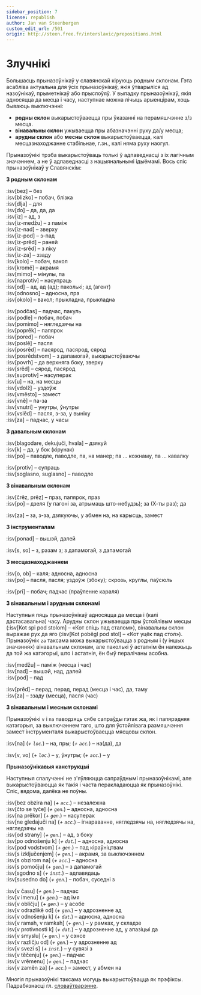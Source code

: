 ```yaml
---
sidebar_position: 7
license: republish
author: Jan van Steenbergen
custom_edit_url: /501
origin: http://steen.free.fr/interslavic/prepositions.html
---
```


# Злучнікі

Большасць прыназоўнікаў у славянскай кіруюць родным склонам. Гэта асабліва актуальна для ўсіх прыназоўнікаў, якія ўтварыліся ад назоўнікаў, прыметнікаў або прыслоўяў. У выпадку прыназоўнікаў, якія адносяцца да месца і часу, наступнае можна лічыць арыенцірам, хоць бываюць выключэнні:

- **родны склон** выкарыстоўваецца пры ўказанні на перамяшчэнне з/з месца.
- **вінавальны склон** ужываецца пры абазначэнні руху да/у месца;
- **арудны склон** або **месны склон** выкарыстоўваецца, калі месцазнаходжанне стабільнае, г.зн., калі няма руху наогул.

Прыназоўнікі трэба выкарыстоўваць толькі ў адпаведнасці з іх лагічным значэннем, а не ў адпаведнасці з нацыянальнымі ідыёмамі. Вось спіс прыназоўнікаў у Славянскім:

**З родным склонам**

:isv[bez] – без\
:isv[blizko] – побач, блізка\
:isv[dlja] – для\
:isv[do] – да, да, да\
:isv[iz] – ад, з\
:isv[iz-medžu] – з паміж\
:isv[iz-nad] – зверху\
:isv[iz-pod] – з-пад\
:isv[iz-prěd] – раней\
:isv[iz-srěd] – з ліку\
:isv[iz-za] – ззаду\
:isv[kolo] – побач, вакол\
:isv[kromě] – акрамя\
:isv[mimo] – мінулы, па\
:isv[naprotiv] – насупраць\
:isv[od] – ад, ад (ад); паколькі; ад (агент)\
:isv[odnosno] – адносна, пра\
:isv[okolo] – вакол; прыкладна, прыкладна

:isv[podčas] – падчас, пакуль\
:isv[podle] – побач, побач\
:isv[pomimo] – нягледзячы на\
:isv[poprěk] – папярок\
:isv[pored] – побач\
:isv[poslě] – пасля\
:isv[posrěd] – пасярод, пасярод, сярод\
:isv[posrědstvom] – з дапамогай, выкарыстоўваючы\
:isv[povrh] – да верхняга боку, зверху\
:isv[srěd] – сярод, пасярод\
:isv[suprotiv] – насуперак\
:isv[u] – на, на месцы\
:isv[vdolž] – уздоўж\
:isv[vměsto] – замест\
:isv[vně] – па-за\
:isv[vnutri] – унутры, ўнутры\
:isv[vslěd] – пасля, з-за, у выніку\
:isv[za] – падчас, у часы

**З давальным склонам**

:isv[blagodare, dekujuči, hvala] – дзякуй\
:isv[k] – да, у бок (кірунак)\
:isv[po] – паводле, паводле, па, на манер; па ... кожнаму, па ... кавалку

:isv[protiv] – супраць\
:isv[soglasno, suglasno] – паводле

**З вінавальным склонам**

:isv[črěz, prěz] – праз, папярок, праз\
:isv[po] – дзеля (у пагоні за, атрымаць што-небудзь); за (Х-ты раз); да

:isv[za] – за, з-за, дзякуючы, у абмен на, на карысць, замест

**З інструменталам**

:isv[ponad] – вышэй, далей

:isv[s, so] – з, разам з; з дапамогай, з дапамогай

**З месцазнаходжаннем**

:isv[o, ob] – каля; адносна, адносна\
:isv[po] – пасля, пасля; уздоўж (збоку); скрозь, круглы, паўсюль

:isv[pri] – побач; падчас (праўленне караля)

**З вінавальным і арудным склонамі**

Наступныя пяць прыназоўнікаў адносяцца да месца і (калі дастасавальна) часу. Арудны склон ужываецца пры ўстойлівым месцы (:isv[Kot spi pod stolom] – «Кот спіць пад сталом»), вінавальны склон выражае рух да яго (:isv[Kot poběgl pod stol] – «Кот уцёк пад стол»).\
Прыназоўнік `za` таксама можа выкарыстоўвацца з родным і (у іншых значэннях) вінавальным склонам, але паколькі ў астатнім ён належыць да той жа катэгорыі, што і астатнія, ён быў пералічаны асобна.

:isv[medžu] – паміж (месца і час)\
:isv[nad] – вышэй, над, далей\
:isv[pod] – пад

:isv[prěd] – перад, перад, перад (месца і час), да, таму\
:isv[za] – ззаду (месца), пасля (час)

**З вінавальным і месным склонамі**

Прыназоўнікі `v` і `na` паводзяць сябе сапраўды гэтак жа, як і папярэдняя катэгорыя, за выключэннем таго, што для ўстойлівага размяшчэння замест інструменталя выкарыстоўваецца мясцовы склон.

:isv[na] (_+ `loc`._) – на, пры; (_+ `acc`._) – на(да), да

:isv[v, vo] (_+ `loc`._) – у, ўнутры; (_+ `acc`._) – у

**Прыназоўнікавыя канструкцыі**

Наступныя спалучэнні не з'яўляюцца сапраўднымі прыназоўнікамі, але выкарыстоўваюцца як такія і часта перакладаюцца як прыназоўнікі. Спіс, вядома, далёка не поўны.

:isv[bez obzira na] (_+ `acc`._) – незалежна\
:isv[čto se tyče] (_+ `gen`._) – адносна, адносна\
:isv[na prěkor] (_+ `gen`._) – насуперак\
:isv[ne gledajuči na] (_+ `acc`._) – ігнараванне, нягледзячы на, нягледзячы на, нягледзячы на \
:isv[od strany] (_+ `gen`._) – ад, з боку\
:isv[po odnošenju k] (_+ `dat`._) – адносна, адносна\
:isv[pod vodstvom] (_+ `gen`._) – пад кіраўніцтвам\
:isv[s izključenjem] (_+ `gen`._) – акрамя, за выключэннем\
:isv[s obzirom na] (_+ `acc`._) – адносна\
:isv[s pomočju] (_+ `gen`._) – з дапамогай\
:isv[sgodno s] (_+ `inst`._) – адпавядаць\
:isv[susedno do] (_+ `gen`._) – побач, суседні з

:isv[v času] (_+ `gen`._) – падчас\
:isv[v imenu] (_+ `gen`._) – ад імя\
:isv[v obličju] (_+ `gen`._) – у асобе\
:isv[v odrazlikě od] (_+ `gen`._) – у адрозненне ад\
:isv[v odnošenju k] (_+ `dat`._) – адносна, адносна\
:isv[v ramah, v ramkah] (_+ `gen`._) – у рамках, у складзе\
:isv[v protivnosti k] (_+ `dat`._) – у адрозненне ад, у апазіцыі да\
:isv[v smyslu] (_+ `gen`._) – у сэнсе\
:isv[v različju od] (_+ `gen`._) – у адрозненне ад\
:isv[v svezi s] (_+ `inst`._) – у сувязі з\
:isv[v těčenju] (_+ `gen`._) – падчас\
:isv[v vrěmenu] (_+ `gen`._) – падчас\
:isv[v zaměn za] (_+ `acc`._) – замест, у абмен на

Многія прыназоўнікі таксама могуць выкарыстоўвацца як прэфіксы. Падрабязнасці гл. [словаўтварэнне][1].

[1]: ../vocabulary/word-formation.md#prefixes

